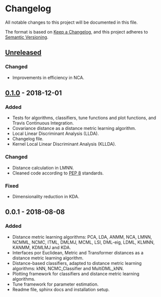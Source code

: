 # Changelog
All notable changes to this project will be documented in this file.

The format is based on [Keep a Changelog](https://keepachangelog.com/en/1.0.0/),
and this project adheres to [Semantic Versioning](https://semver.org/spec/v2.0.0.html).

## [Unreleased]

### Changed

- Improvements in efficiency in NCA.

## [0.1.0] - 2018-12-01

### Added

- Tests for algorithms, classifiers, tune functions and plot functions, and Travis Continuous Integration.
- Covariance distance as a distance metric learning algorithm.
- Local Linear Discriminant Analysis (LLDA).
- Changelog file.
- Kernel Local Linear Discriminant Analysis (KLLDA).

### Changed

- Distance calculation in LMNN.
- Cleaned code according to [PEP 8](https://www.python.org/dev/peps/pep-0008/) standards.

### Fixed

- Dimensionality reduction in KDA.


## 0.0.1 - 2018-08-08

### Added

- Distance metric learning algorithms: PCA, LDA, ANMM, NCA, LMNN, NCMML, NCMC, ITML, DMLMJ, MCML, LSI, DML-eig, LDML, KLMNN, KANMM, KDMLMJ and KDA.
- Interfaces por Euclidean, Metric and Transformer distances as a distance metric learning algorithm.
- Distance-based classifiers, adapted to distance metric learning algorithms: kNN, NCMC_Classifier and MultiDML\_kNN.
- Plotting framework for classifiers and distance metric learning algorithms.
- Tune framework for parameter estimation.
- Readme file, sphinx docs and installation setup.


[Unreleased]: https://github.com/jlsuarezdiaz/pyDML/compare/v0.1.0...HEAD
[0.1.0]: https://github.com/jlsuarezdiaz/pyDML/compare/v0.0.1...v0.1.0

<!-- (Valid tags are: ADDED, CHANGED, FIXED, REMOVED, DEPRECATED, SECURITY) -->
